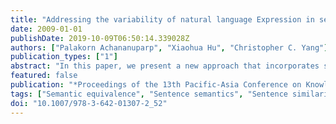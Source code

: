```yaml
---
title: "Addressing the variability of natural language Expression in sentence similarity with semantic structure of the sentences"
date: 2009-01-01
publishDate: 2019-10-09T06:50:14.339028Z
authors: ["Palakorn Achananuparp", "Xiaohua Hu", "Christopher C. Yang"]
publication_types: ["1"]
abstract: "In this paper, we present a new approach that incorporates semantic structure of sentences, in a form of verb-argument structure, to measure semantic similarity between sentences. The variability of natural language expression makes it difficult for existing text similarity measures to accurately identify semantically similar sentences since sentences conveying the same fact or concept may be composed lexically and syntactically different. Inversely, sentences which are lexically common may not necessarily convey the same meaning. This poses a significant impact on many text mining applications' performance where sentence-level judgment is involved. The evaluation has shown that, by processing sentence at its semantic level, the performance of similarity measures is significantly improved. © Springer-Verlag Berlin Heidelberg 2009."
featured: false
publication: "*Proceedings of the 13th Pacific-Asia Conference on Knowledge Discovery and Data Mining - PAKDD '09*"
tags: ["Semantic equivalence", "Sentence semantics", "Sentence similarity", "Structural similarity", "Textual entailment", "Verbargument structure"]
doi: "10.1007/978-3-642-01307-2_52"
---
```


